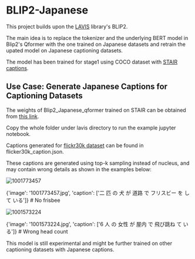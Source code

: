 # BLIP2-Japanese

This project builds upon the [LAVIS](https://github.com/salesforce/LAVIS) library's BLIP2.

The main idea is to replace the tokenizer and the underlying BERT model in Blip2's Qformer with the one trained on Japanese datasets and retrain the upated model on Japanese captioning datasets.

The model has been trained for stage1 using COCO dataset with [STAIR captions](http://captions.stair.center/#:~:text=STAIR%20Captions%20is%20a%20large,multimodal%20retrieval%2C%20and%20image%20generation.).

## Use Case: Generate Japanese Captions for Captioning Datasets

The weights of Blip2_Japanese_qformer trained on STAIR can be obtained from [this link](https://drive.google.com/drive/folders/11YRyQb-_Pn8g3Wlnv2aBwNnvZ0Oo4LRM?usp=drive_link).

Copy the whole folder under lavis directory to run the example jupyter notebook.

Captions generated for [flickr30k dataset](https://www.kaggle.com/datasets/adityajn105/flickr30k?select=Images) can be found in flicker30k_caption.json.

These captions are generated using top-k sampling instead of nucleus, and may contain wrong details as shown in the examples below:

![1001773457](https://github.com/ZhaoPeiduo/BLIP2-Japanese/assets/77187494/eae2e401-9697-45ad-b118-4c8ea7ae95f4)

 {'image': '1001773457.jpg', 'caption': ['二 匹 の 犬 が 道路 で フリスビー を し て いる']} # No frisbee

 ![1001573224](https://github.com/ZhaoPeiduo/BLIP2-Japanese/assets/77187494/9a563146-e815-49e7-96d4-55a69a3d0123)
 
{'image': '1001573224.jpg', 'caption': ['6 人 の 女性 が 屋内 で 飛び跳ね て いる']} # Wrong head count

This model is still experimental and might be further trained on other captioning datasets with Japanese captions.
